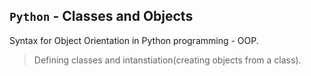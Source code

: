 ## `Python` - Classes and Objects

Syntax for Object Orientation in Python programming - OOP.
> Defining classes and intanstiation(creating objects from a class).
